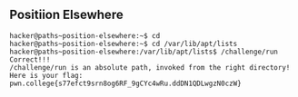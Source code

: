 ## Positiion Elsewhere
    hacker@paths~position-elsewhere:~$ cd
    hacker@paths~position-elsewhere:~$ cd /var/lib/apt/lists
    hacker@paths~position-elsewhere:/var/lib/apt/lists$ /challenge/run
    Correct!!!
    /challenge/run is an absolute path, invoked from the right directory!
    Here is your flag:
    pwn.college{s77efct9srn8og6RF_9gCYc4wRu.ddDN1QDLwgzN0czW}